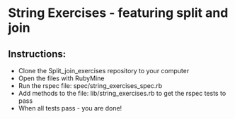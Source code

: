 # String Exercises - featuring split and join

## Instructions:

* Clone the Split_join_exercises repository to your computer
* Open the files with RubyMine
* Run the rspec file: spec/string_exercises_spec.rb
* Add methods to the file: lib/string_exercises.rb to get the rspec tests to pass
* When all tests pass - you are done!


